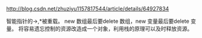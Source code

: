 http://blog.csdn.net/zhuziyu1157817544/article/details/64927834

智能指针的->,*被重载。
new 数组最后要delete 数组，new 变量最后要delete 变量。
将容易遗忘控制的资源改造成一个对象，利用栈的原理可以及时释放资源。
